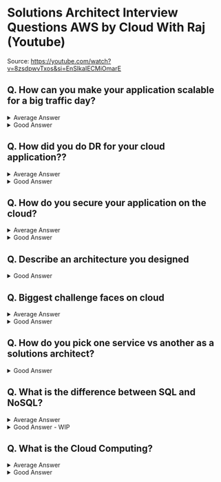# Solutions Architect Interview Questions AWS by Cloud With Raj (Youtube)
Source: https://youtube.com/watch?v=8zsdpwvTxos&si=EnSIkaIECMiOmarE

## Q. How can you make your application scalable for a big traffic day?
<details>
<summary>
Average Answer</summary>
<div markdown="1">
 <img width="333" alt="img3" src="https://user-images.githubusercontent.com/35551015/226612776-f9c527a8-66ff-4827-8695-5d82721a43e2.png"> <br>
Put the VMs or EC2 in auto scaling group and use load balancer
</div>
</details>

<details>
<summary>
Good Answer</summary>
<div markdown="1">
<img width="487" alt="img2" src="https://user-images.githubusercontent.com/35551015/226612899-769cdd1d-bf6e-4c99-8b0b-21a4f7a6e566.png"> <br>
For a big traffic day like Black Friday or Christmas, If I let load balancer to scale up naturally, it may not able to keep up with raised traffic.<br>
To avoid that, will pre-warn my load balancer before the a big traffic event. Similarly, will use “Scheduled Scaling” for my auto scaling group. So all that necessary EC2s are up and running with application on it. So when traffic increases, they are ready to go.<br>

In case load balancer needs to be scaled up naturally, will make sure Application Machine Image (AMI) is as light-weight as possible. The more unnecessary libraries you put into AMI, the longer it will take for EC2 to spin up.<br>

If my application is connected to database, I will utilize the database proxy(e.g. RDS proxy), in case of high traffic, sometimes application will make rapid new connection to database and when the program stop querying the database for the particular instance, the connection will stay open. So when another traffic invocation comes, instead of reusing that lingering orphan connection, it will create **another new connection**. So this results in lots of orphan database connections taking up precious compute from your database. **Using RDS proxy will eliminate that. RDS proxy will maintain the database connection full, it will reuse the orphan database connections, it will terminate as needed.** <br>

And on top of this, I will run IEM to ensure it can handle high traffic. IEM is a event that AWS runs before the big traffic day so it will scale up the load balancer, EC2, and then it will pass a high traffic to ensure that the application can handle it.<br>

Beyond this, you can also talk about breaking the app into microservices (talks about advantages of microservices). One specific API might need to scale up way more than another microservice in same application. Using microservice, you can utilize that individual scaling of each APIs.<br>

Just migrate my application to Kubernetes or Serverless then it will handle the big traffic days which is **not true,** because Kubernetes and Serverless, they all have their scaling limits.
</div>
</details>


## Q. How did you do DR for your cloud application??
<details>
<summary>
Average Answer</summary>
<div markdown="1">
Replicate to another region
</div>
</details>

<details>
<summary>
Good Answer</summary>
<div markdown="1">
There are different options to choose from depending on RTO and RPO.<br>
<img width="454" alt="img5" src="https://user-images.githubusercontent.com/35551015/226614713-87cab72d-6f7e-4e0b-9594-63fe3c1cd56d.png"> <br>
Tip: Have one option ready in detail with example.<br>
<img width="459" alt="img6" src="https://user-images.githubusercontent.com/35551015/226614830-7f45b880-11f3-41bd-b636-768da4673d72.png">
<br>
I would have two load balancers in two different regions. Those are fronting front end and maybe application server and Route53 can send traffic to appropriate region based on the latency, so even if one region goes down, Route53 will automatically send all the traffic to the other region.<br>

For the database, if I use dynamoDB, I will use dynamoDB global tables which will automatically replicate along with continuous backup.
</div>
</details>


## Q. How do you secure your application on the cloud?
<details>
<summary>
Average Answer</summary>
<div markdown="1">
Use KMS, IAM and firewalls for security
</div>
</details>

<details>
<summary>
Good Answer</summary>
<div markdown="1">
Tip: <br>
 - Explain what they do rather than just saying service names <br>
 - Take one app (such as three tier app with EC2, or microservice running on Kubernetes, or Serverless and explain in detail) <br>

Assuming my application is running in a serverless manner, so all the APIs are hosted in Amazon API Gateway and all the API back end are handled by Lambda and then that Lambda is going to different DBs.<br>
<img width="276" alt="img7" src="https://user-images.githubusercontent.com/35551015/226617241-414dcdb1-e3e6-4728-9318-a1256e252a43.png">
<br>
Three different colored arrows = there are three microservices running <br>

On user side, will implement authentication, secure data transit using SSL/TLS. On API Gateway, will implement authentication and authorization layer. The security of data at rest, you encrypt the data at rest using KMS. <br>

**Tip: The most important part is “Security of the application” part because this is where you probably get the most of the questions.** <br>
e.g. Security of the application - Kubernetes <br>
In Kubernetes, generally you have your application container image running within a pod and that pod is running in EC2. <br>
<img width="515" alt="img8" src="https://user-images.githubusercontent.com/35551015/226617324-7e0da8ce-1f4e-4f9b-9a4b-98723db38b1b.png">
<img width="521" alt="img9" src="https://user-images.githubusercontent.com/35551015/226617354-a6556d5d-7953-403f-b6a0-712e5a956cce.png">

</div>
</details>


## Q. Describe an architecture you designed
<details>
<summary>
Good Answer</summary>
<div markdown="1">
Tips: Always better to explain I used microservice you designed, even if it is small.<br>
  e.g. microservice design with third party API Gateway with Lambda <br>
 <img width="460" alt="img1" src="https://user-images.githubusercontent.com/35551015/226550195-2a578675-d1dd-407a-b888-afbbabe588c6.png">
</div>
</details>



## Q. Biggest challenge faces on cloud
<details>
<summary>
Average Answer</summary>
<div markdown="1">
There are so many services, so it’s hard to determine when to use for what.
</div>
</details>

<details>
<summary>
Good Answer</summary>
<div markdown="1">
e.g. Auto scaling - thought using a regular auto scaling group would take care of high burst, high scaling criteria but it did not, so then had to do all the additional things.

e.g. Cost optimize the application - tried to design a kubernetes application but there is no restrictions on how big the parts could be, how big the nodes could be. So the application is just spinning up stuff and incurring a lots of bill, even if we are not using whatever we are spinning. To fix it, Amazon CloudWatch Insights and AWS Compute Optimizer identify whether aws resources are optimal and offer recommendations to improve cost and performance 
(Other option: the spot instances, AWS Cost Explorer for research purpose, third party(Kubecost, CloudHealth))
</div>
</details>


## Q. How do you pick one service vs another as a solutions architect?
<details>
<summary>
Good Answer</summary>
<div markdown="1">

**Ask Interviewer about system requirement** <br>
e.g. 
 - Load Balancer or API gateway <br>
 - Serverless or EC2 <br>
 - Kubernetes or Lambda<br>
 - When to use Eventbridge or SQS or SNS<br>
</div>
</details>


## Q. What is the difference between SQL and NoSQL?
<details>
<summary>
Average Answer</summary>
<div markdown="1">
SQL holds structured data and NoSQL holds unstructured data. You can define indexes and run queries on SQL. SQL is good for transactional system and NoSQL best for logging. 
<br>

 Why it is average answer? Very basic answer. It doesn’t highlight strengths of modern NoSQL. Modern NoSQL databases support indexes and used in transactional systems as well.
</div>
</details>

<details>
<summary>
Good Answer - WIP</summary>
<div markdown="1">
Go over basic properties - ACID vs CAP, different scaling behavior, example
</div>
</details>

## Q. What is the Cloud Computing?
<details>
<summary>
Average Answer</summary>
<div markdown="1">
Cloud computing is storing your data and servers in datacenters that you don’t own. You can run your applications on cloud. Some cloud examples are AWS, Azure, GCP.
</div>
</details>

<details>
<summary>
Good Answer</summary>
<div markdown="1">

**Highlight advantages of cloud computing** <br>
Cloud computing is the on-demand delivery of IT resources over the Internet with pay-as-you-go pricing. Instead of buying, owning, and maintaining physical data centers and servers, you can access technology services, such as computing power, storage, and databases, on an as-needed basis from a cloud provider like AWS.
<br>

**When you get "What is Service X?" - this kind of questions - Say the official definition and then add your own words**
<img width="687" alt="img10" src="https://user-images.githubusercontent.com/35551015/227437060-24726f7e-6cb6-4b70-bfe4-50075c6d0d99.png">

</div>
</details>

